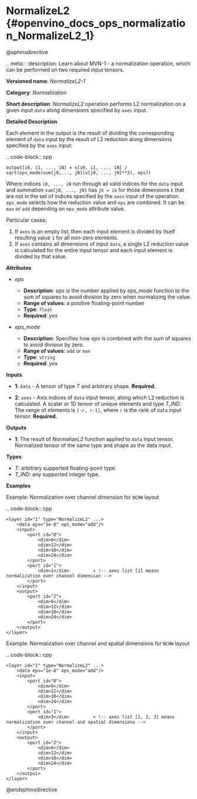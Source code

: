 # NormalizeL2 {#openvino_docs_ops_normalization_NormalizeL2_1}

@sphinxdirective

.. meta::
  :description: Learn about MVN-1 - a normalization operation, which can be 
                performed on two required input tensors.

**Versioned name**: *NormalizeL2-1*

**Category**: *Normalization*

**Short description**: *NormalizeL2* operation performs L2 normalization on a given input ``data`` along dimensions specified by ``axes`` input.

**Detailed Description**

Each element in the output is the result of dividing the corresponding element of ``data`` input by the result of L2 reduction along dimensions specified by the ``axes`` input:

.. code-block::  cpp

    output[i0, i1, ..., iN] = x[i0, i1, ..., iN] / sqrt(eps_mode(sum[j0,..., jN](x[j0, ..., jN]**2), eps))

Where indices ``i0, ..., iN`` run through all valid indices for the ``data`` input and summation ``sum[j0, ..., jN]`` has ``jk = ik`` for those dimensions ``k`` that are not in the set of indices specified by the ``axes`` input of the operation.
``eps_mode`` selects how the reduction value and ``eps`` are combined. It can be ``max`` or ``add`` depending on ``eps_mode`` attribute value.

Particular cases:

1. If ``axes`` is an empty list, then each input element is divided by itself resulting value ``1`` for all non-zero elements.
2. If ``axes`` contains all dimensions of input ``data``, a single L2 reduction value is calculated for the entire input tensor and each input element is divided by that value.


**Attributes**

* *eps*

  * **Description**: *eps* is the number applied by *eps_mode* function to the sum of squares to avoid division by zero when normalizing the value.
  * **Range of values**: a positive floating-point number
  * **Type**: ``float``
  * **Required**: *yes*

* *eps_mode*

  * **Description**: Specifies how *eps* is combined with the sum of squares to avoid division by zero.
  * **Range of values**: ``add`` or ``max``
  * **Type**: ``string``
  * **Required**: *yes*

**Inputs**

* **1**: ``data`` - A tensor of type *T* and arbitrary shape. **Required.**

* **2**: ``axes`` - Axis indices of ``data`` input tensor, along which L2 reduction is calculated. A scalar or 1D tensor of unique elements and type *T_IND*. The range of elements is ``[-r, r-1]``, where ``r`` is the rank of ``data`` input tensor. **Required.**

**Outputs**

* **1**: The result of *NormalizeL2* function applied to ``data`` input tensor. Normalized tensor of the same type and shape as the data input.

**Types**

* *T*: arbitrary supported floating-point type.
* *T_IND*: any supported integer type.

**Examples**

Example: Normalization over channel dimension for ``NCHW`` layout

.. code-block::  cpp

    <layer id="1" type="NormalizeL2" ...>
        <data eps="1e-8" eps_mode="add"/>
        <input>
            <port id="0">
                <dim>6</dim>
                <dim>12</dim>
                <dim>10</dim>
                <dim>24</dim>
            </port>
            <port id="1">
                <dim>1</dim>         < !-- axes list [1] means normalization over channel dimension -->
            </port>
        </input>
        <output>
            <port id="2">
                <dim>6</dim>
                <dim>12</dim>
                <dim>10</dim>
                <dim>24</dim>
            </port>
        </output>
    </layer>


Example: Normalization over channel and spatial dimensions for ``NCHW`` layout

.. code-block::  cpp

    <layer id="1" type="NormalizeL2" ...>
        <data eps="1e-8" eps_mode="add"/>
        <input>
            <port id="0">
                <dim>6</dim>
                <dim>12</dim>
                <dim>10</dim>
                <dim>24</dim>
            </port>
            <port id="1">
                <dim>3</dim>         < !-- axes list [1, 2, 3] means normalization over channel and spatial dimensions -->
            </port>
        </input>
        <output>
            <port id="2">
                <dim>6</dim>
                <dim>12</dim>
                <dim>10</dim>
                <dim>24</dim>
            </port>
        </output>
    </layer>


@endsphinxdirective

